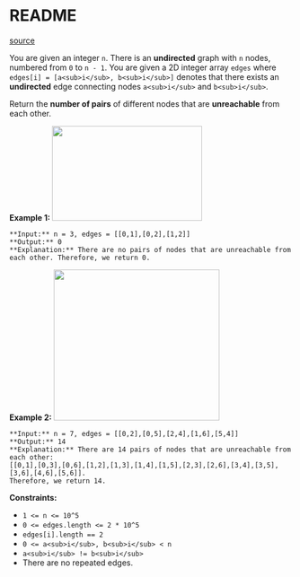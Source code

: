 # README #
[source](https://leetcode.com/problems/count-unreachable-pairs-of-nodes-in-an-undirected-graph/)

You are given an integer `n`. There is an **undirected** graph with `n` nodes, numbered from `0` to `n - 1`. You are given a 2D integer array `edges` where `edges[i] = [a<sub>i</sub>, b<sub>i</sub>]` denotes that there exists an **undirected** edge connecting nodes `a<sub>i</sub>` and `b<sub>i</sub>`.

Return the **number of pairs** of different nodes that are **unreachable** from each other.


**Example 1:**
<img alt="" src="https://assets.leetcode.com/uploads/2022/05/05/tc-3.png" style="width: 267px; height: 169px;" />
```
**Input:** n = 3, edges = [[0,1],[0,2],[1,2]]
**Output:** 0
**Explanation:** There are no pairs of nodes that are unreachable from each other. Therefore, we return 0.
```

**Example 2:**
<img alt="" src="https://assets.leetcode.com/uploads/2022/05/05/tc-2.png" style="width: 295px; height: 269px;" />
```
**Input:** n = 7, edges = [[0,2],[0,5],[2,4],[1,6],[5,4]]
**Output:** 14
**Explanation:** There are 14 pairs of nodes that are unreachable from each other:
[[0,1],[0,3],[0,6],[1,2],[1,3],[1,4],[1,5],[2,3],[2,6],[3,4],[3,5],[3,6],[4,6],[5,6]].
Therefore, we return 14.
```


**Constraints:**


+ `1 <= n <= 10^5`
+ `0 <= edges.length <= 2 * 10^5`
+ `edges[i].length == 2`
+ `0 <= a<sub>i</sub>, b<sub>i</sub> < n`
+ `a<sub>i</sub> != b<sub>i</sub>`
+ There are no repeated edges.


